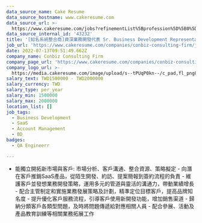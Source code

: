 ```yaml
---
data_source_name: Cake Resume
data_source_hostname: www.cakeresume.com
data_source_url: >-
  https://www.cakeresume.com/jobs?refinementList%5Bprofession%5D%5B0%5D=engineering_qa-engineer&refinementList%5Bsalary_currency%5D=TWD&range%5Bsalary_range%5D%5Bmin%5D=800096
data_source_internal_id: '43232'
title: '[知名系統整合商]資深業務開發代表 Sr. Business Development Representative'
job_url: 'https://www.cakeresume.com/companies/conbiz-consulting-firm/jobs/7da5f7'
date: 2022-07-13T09:51:49.662Z
company_name: Conbiz Consulting Firm
company_page_url: 'https://www.cakeresume.com/companies/conbiz-consulting-firm'
company_logo_url: >-
  https://media.cakeresume.com/image/upload/s--tPUqP0kn--/c_pad,fl_png8,h_200,w_200/v1634116095/vsgsbfwlsg1lcvof5ven.png
salary_text: TWD1500000 - TWD2000000
salary_currency: TWD
salary_type: per_year
salary_min: 1500000
salary_max: 2000000
location_list: []
job_tags:
  - Business Development
  - SaaS
  - Account Management
  - BD
badges:
  - QA Engineerr

---
```


- 能獨立開拓新市場與客戶: 市場分析、客戶溝通、整合資源、策略擬定 - 向潛在客戶推銷SaaS產品，從陌生開發、約訪、提案簡報到簽約流程的負責 - 維護客戶並發想業務開發策略，運用多元的管道與靈活的溝通力，帶動業績增長 - 配合主管制定和實施業務發展策略及計劃，精準定位目標客戶，提高品牌知名度 - 提升優化客戶服務流程，引導客戶使用新開發功能，增加銷售渠道 - 歸納分類客戶各類型問題，及時將問題傳遞給對應相關人員 - 配合參展、活動及產品教育訓練等相關業務拓展工作